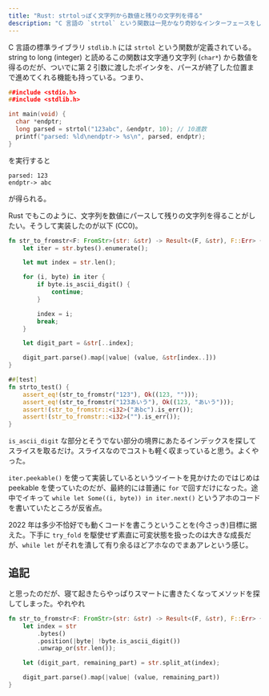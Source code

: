```yaml
---
title: "Rust: strtolっぽく文字列から数値と残りの文字列を得る"
description: "C 言語の `strtol` という関数は一見かなり奇妙なインターフェースをしているが、実際使ってみるとパーサ実装にめちゃくちゃ向いていることがわかる。Rustにもほしいよね。"
---
```


C 言語の標準ライブラリ `stdlib.h` には `strtol` という関数が定義されている。string to long (integer) と読めるこの関数は文字通り文字列 (`char*`) から数値を得るのだが、ついでに第 2 引数に渡したポインタを、パースが終了した位置まで進めてくれる機能も持っている。つまり、

```c
##include <stdio.h>
##include <stdlib.h>

int main(void) {
  char *endptr;
  long parsed = strtol("123abc", &endptr, 10); // 10進数
  printf("parsed: %ld\nendptr-> %s\n", parsed, endptr);
}
```

を実行すると

```
parsed: 123
endptr-> abc
```

が得られる。

Rust でもこのように、文字列を数値にパースして残りの文字列を得ることがしたい。そうして実装したのが以下 (CC0)。

```rust
fn str_to_fromstr<F: FromStr>(str: &str) -> Result<(F, &str), F::Err> {
    let iter = str.bytes().enumerate();

    let mut index = str.len();

    for (i, byte) in iter {
        if byte.is_ascii_digit() {
            continue;
        }

        index = i;
        break;
    }

    let digit_part = &str[..index];

    digit_part.parse().map(|value| (value, &str[index..]))
}

##[test]
fn strto_test() {
    assert_eq!(str_to_fromstr("123"), Ok((123, "")));
    assert_eq!(str_to_fromstr("123あいう"), Ok((123, "あいう")));
    assert!(str_to_fromstr::<i32>("あbc").is_err());
    assert!(str_to_fromstr::<i32>("").is_err());
}
```

`is_ascii_digit` な部分とそうでない部分の境界にあたるインデックスを探してスライスを取るだけ。スライスなのでコストも軽く収まっていると思う。よくやった。

`iter.peekable()` を使って実装しているというツイートを見かけたのではじめは peekable を使っていたのだが、最終的には普通に `for` で回すだけになった。途中でイキって `while let Some((i, byte)) in iter.next()` というアホのコードを書いていたところが反省点。

2022 年は多少不恰好でも動くコードを書こうということを(今さっき)目標に据えた。下手に `try_fold` を駆使せず素直に可変状態を扱ったのは大きな成長だが、`while let` がそれを潰して有り余るほどアホなのでまあアレという感じ。

## 追記

と思ったのだが、寝て起きたらやっぱりスマートに書きたくなってメソッドを探してしまった。やれやれ

```rust
fn str_to_fromstr<F: FromStr>(str: &str) -> Result<(F, &str), F::Err> {
    let index = str
        .bytes()
        .position(|byte| !byte.is_ascii_digit())
        .unwrap_or(str.len());

    let (digit_part, remaining_part) = str.split_at(index);

    digit_part.parse().map(|value| (value, remaining_part))
}
```
